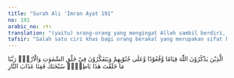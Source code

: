 ```yaml
---
title: "Surah Ali 'Imran Ayat 191"
no: 191
arabic_no: ١٩١
translation: "(yaitu) orang-orang yang mengingat Allah sambil berdiri, duduk atau dalam keadaan berbaring, dan mereka memikirkan tentang penciptaan langit dan bumi (seraya berkata), “Ya Tuhan kami, tidaklah Engkau menciptakan semua ini sia-sia; Mahasuci Engkau, lindungilah kami dari azab neraka."
tafsir: "Salah satu ciri khas bagi orang berakal yang merupakan sifat khusus manusia dan kelengkapan ini dinilai sebagai makhluk yang memiliki keunggulan dibanding makhluk lain, yaitu apabila ia memperhatikan sesuatu, selalu memperoleh manfaat dan faedah, ia selalu menggambarkan kebesaran Allah, mengingat dan mengenang kebijaksanaan, keutamaan dan banyaknya nikmat Allah kepadanya. Ia selalu mengingat Allah di setiap waktu dan keadaan, baik pada waktu ia berdiri, duduk atau berbaring. Tidak ada satu waktu dan keadaan dibiarkan berlalu begitu saja, kecuali diisi dan digunakannya untuk memikirkan tentang penciptaan langit dan bumi. Memikirkan keajaiban-keajaiban yang terdapat di dalamnya, yang menggambarkan kesempurnaan alam dan kekuasaan Allah.\n\nDengan berulang-ulang direnungkan hal-hal tersebut secara mendalam, sesuai dengan sabda Nabi saw, \"Pikirkan dan renungkanlah segala sesuatu yang mengenai makhluk Allah, dan jangan sekali-kali kamu memikirkan dan merenungkan tentang zat dan hakikat penciptanya, karena bagaimanapun juga kamu tidak akan sampai dan tidak akan dapat mencapai hakikat Zat-Nya.\n\nAkhirnya setiap orang yang berakal akan mengambil kesimpulan dan berkata, \"Ya Tuhan kami, tidaklah Engkau menciptakan ini semua, yaitu langit dan bumi serta segala isinya dengan sia-sia, tidak mempunyai hikmah yang mendalam dan tujuan tertentu yang akan membahagiakan kami di dunia dan di akhirat. Mahasuci Engkau Ya Allah dari segala sangkaan yang bukan-bukan yang ditujukan kepada Engkau, maka peliharalah kami dari siksa api neraka yang telah disediakan bagi orang-orang yang tidak beriman.\n\nPenciptaan langit dan bumi serta pergantian malam dan siang, sungguh merupakan fenomena yang sangat kompleks, yang terus menerus menjadi obyek penelitian umat manusia, sejak awal lahirnya peradaban manusia. \n\nDalam beberapa surah, antara lain Surah al-Araf/7 ayat 54, disebutkan bahwa penciptaan langit dan bumi berlangsung dalam waktu enam masa (lihat pula Telaah Ilmiah Surah al-Araf/7:54). \n\nBegitu kompleksnya penciptaan langit dan bumi yang berlangsung dalam enam masa telah dijelaskan oleh Dr.Achmad Marconi (lihat: Bagaimana Alam Semesta Diciptakan, Pendekatan al-Qur'an dan Sains Modern, Pustaka Jaya, 2003) sebagai berikut: Kata ayyam adalah bentuk jamak dari yaum. Kata yaum dalam arti sehari-hari dipakai untuk menunjukkan keadaan terangnya siang, ditafsirkan sebagai 'masa. Sedang bentuk jamaknya: ayyam, dapat berarti 'beberapa hari dan bahkan dapat berarti 'waktu yang lama. Dilihat dari penggunaan kata ayyam pada ayat di atas menunjukkan sifat relatif waktu dengan memperbandingkan waktu manusia dengan waktu yang berlaku bagi gerak energi-materi alam semesta. Oleh Abdullah Yusuf Ali, (The Holy Qur'an, Text, Translation and Commentary,1934), kata yaum (bentuk tunggal dari ayyam) disetarakan dengan kata dalam bahasa Inggris age atau aeon. Oleh Abdus Suud, ahli tafsir abad ke-16, kata yaum disetarakan dengan pengertian \"peristiwa\" atau naubat. Lebih tepat bila kata yaum diterjemahkan sebagai \"tahap\" atau periode atau masa. Dengan demikian kalimat fi sittati ayyam dalam ayat-54 Surah al-Araf/7 di atas, tepat untuk diterjemahkan sebagai 'dalam enam masa. \n\nMarconi (2003) menjelaskan keenam masa tersebut adalah: Masa Pertama, Sejak 'Dentuman Besar (Big Bang) dari Singularity, sampai terpisahnya Gaya Gravitasi dari Gaya Tunggal (Superforce), ruang-waktu mulai memisah. Namun Kontinuum Ruang-Waktu yang lahir masih berujud samar-samar, di mana energi-materi dan ruang-waktu tidak jelas bedanya. Masa Kedua, massa terbentuknya inflasi Jagad Raya, namun Jagad Raya ini masih belum jelas bentuknya, dan disebut sebagai Cosmic Soup (Sup Kosmos). Gaya Nuklir-Kuat memisahkan diri dari Gaya Elektro-Lemah, serta mulai terbentuknya materi-materi fundamental: quarks, antiquarks, dsb. Jagad Raya mulai mengembang. Masa Ketiga, masa terbentuknya inti-inti atom di Jagad Raya ini. Gaya Nuklir-Lemah mulai terpisah dari Gaya Elektromagnetik. Inti-inti atom seperti proton, netron, dan meson tersusun dari quark-quark ini. Masa ini dikenal sebagai masa pembentukan inti-inti atom (Nucleosyntheses). Ruang, waktu serta materi dan energi, mulai terlihat terpisah. Masa Keempat, elektron-elektron mulai terbentuk, namun masih dalam keadaan bebas, belum terikat oleh inti-atom untuk membentuk atom yang stabil. Masa Kelima, terbentuknya atom-atom yang stabil, memisahnya materi dan radiasi, dan Jagad Raya, terus mengembang dan mulai nampak transparan. Masa Keenam, Jagad raya terus mengembang, atom-atom mulai membentuk aggregat menjadi molekul-molekul, makro-molekul, kemudian membentuk proto-galaksi, galaksi-galaksi, bintang-bintang, tata surya-tata surya, dan planet-planet.\n\nDemikian pula silih bergantinya malam dan siang, merupakan fenomena yang sangat kompleks. Fenomena ini melibatkan 'rotasi bumi (yaitu bumi berputar pada sumbunya), seraya 'mengelilingi matahari dengan sumbu bumi miring. Dalam fenomena fisika bumi berkitar (precession) mengelilingi matahari. Jadi silih bergantinya malam dan siang terjadi karena adanya gerakan rotasi bumi yang berkitar mengelilingi sebuah bintang, yaitu matahari. Karena gerakannya miring, gerakan perkitaran bumi mengelilingi matahari juga memberikan dampak musim yang berbeda-beda, tergantung dari posisi tempat di bumi terhadap matahari. Selain itu rotasi bumi dalam berkitar mengelilingi matahari, distabilkan oleh bulan yang berputar mengelilingi bumi, dalam istilah astronomi, bulan memberikan rotational dynamic stability pada rotasi bumi yang berkitar mengelilingi matahari. Planet-planet lain yang juga mengelilingi matahari, memberikan pula rotational dinamic stability kepada perkitaran bumi terhadap matahari, Subhanallah! Terbukti bahwa eksistensi bulan sangat diperlukan agar precession (perkitaran) bumi pada sumbunya stabil. Bulan memberikan kestabilan dalam dimensi waktu 10-100 tahun, sedang Venus dan Mars memberikan kestabilan dalam dimensi waktu 100-500 tahun. Sedang planet Jupiter dan Saturnus, juga ikut memberikan rotational dynamic stability terhadap bumi kita ini, selain juga bertindak sebagai shield (perisai) bagi bumi terhadap hamburan meteor yang akan membentur bumi (komunikasi personal dengan Prof. Dr. Ir. Said D. Jenie, pakar Mekanika Benda Langit ITB)(lihat juga Telaah Ilmiah Surah al-Anam, ayat 96).\n\nJelaslah, begitu kompleksnya fenomena ciptaan Allah swt. tentang 'Penciptaan Langit dan Bumi, serta silih bergantinya malam dan siang ini. Hanya para ilmuwan dan filosof yang sangat ulung dan tekun serta tawadhu, yang akan mampu menyingkap rahasia alam ini. Merekalah yang disebut sebagai Ulil Albab pada ayat di atas. Penciptaan Langit dan Bumi sangat kompleks, dan baru 'sedikit yang diketahui manusia tentang itu. Silih bergantinya malam pun juga sangat kompleks. Dalam era modern ini, ilmu pengetahuan telah mampu menyingkap bahwa bulan, planet Venus, Mars, Jupiter, dan Saturnus, semuanya memberikan pengaruh berupa rotational dynamic stability pada rotasi bumi dalam berkitar mengelilingi matahari itu. Mereka inilah (para ulil albab) yang sampai kepada kesimpulan: \"Ya Tuhan kami, tiadalah Engkau menciptakan ini dengan sia-sia. Maha Suci Engkau, maka peliharalah kami dari siksa neraka\"."
---
```

الَّذِيْنَ يَذْكُرُوْنَ اللّٰهَ قِيَامًا وَّقُعُوْدًا وَّعَلٰى جُنُوْبِهِمْ وَيَتَفَكَّرُوْنَ فِيْ خَلْقِ السَّمٰوٰتِ وَالْاَرْضِۚ رَبَّنَا مَا خَلَقْتَ هٰذَا بَاطِلًاۚ سُبْحٰنَكَ فَقِنَا عَذَابَ النَّارِ 